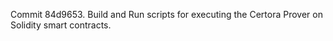 Commit 84d9653.                    Build and Run scripts for executing the Certora Prover on Solidity smart contracts.
